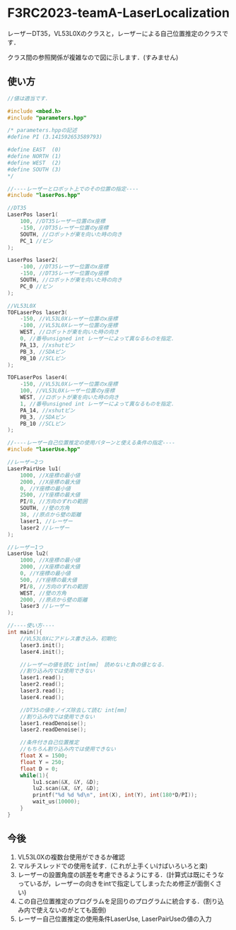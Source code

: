 # F3RC2023-teamA-LaserLocalization

レーザーDT35，VL53L0Xのクラスと，レーザーによる自己位置推定のクラスです．

クラス間の参照関係が複雑なので図に示します．(すみません)



## 使い方

```cpp
//値は適当です．

#include <mbed.h>
#include "parameters.hpp"

/* parameters.hppの記述
#define PI (3.141592653589793)

#define EAST  (0)
#define NORTH (1)
#define WEST  (2)
#define SOUTH (3)
*/

//----レーザーとロボット上でのその位置の指定----
#include "laserPos.hpp"

//DT35
LaserPos laser1(
    100, //DT35レーザー位置のx座標
    -150, //DT35レーザー位置のy座標
    SOUTH, //ロボットが東を向いた時の向き
    PC_1 //ピン
);

LaserPos laser2(
    -100, //DT35レーザー位置のx座標
    -150, //DT35レーザー位置のy座標
    SOUTH, //ロボットが東を向いた時の向き
    PC_0 //ピン
);

//VL53L0X
TOFLaserPos laser3(
    -150, //VL53L0Xレーザー位置のx座標
    -100, //VL53L0Xレーザー位置のy座標
    WEST, //ロボットが東を向いた時の向き
    0, //番号unsigned int レーザーによって異なるものを指定．
    PA_13, //xshutピン
    PB_3, //SDAピン
    PB_10 //SCLピン
);

TOFLaserPos laser4(
    -150, //VL53L0Xレーザー位置のx座標
    100, //VL53L0Xレーザー位置のy座標
    WEST, //ロボットが東を向いた時の向き
    1, //番号unsigned int レーザーによって異なるものを指定．
    PA_14, //xshutピン
    PB_3, //SDAピン
    PB_10 //SCLピン
);

//----レーザー自己位置推定の使用パターンと使える条件の指定----
#include "laserUse.hpp"

//レーザー2つ
LaserPairUse lu1(
    1000, //X座標の最小値
    2000, //X座標の最大値
    0, //Y座標の最小値
    2500, //Y座標の最大値
    PI/8, //方向のずれの範囲
    SOUTH, //壁の方角
    38, //原点から壁の距離
    laser1, //レーザー
    laser2 //レーザー
);

//レーザー1つ
LaserUse lu2(
    1000, //X座標の最小値
    2000, //X座標の最大値
    0, //Y座標の最小値
    500, //Y座標の最大値
    PI/8, //方向のずれの範囲
    WEST, //壁の方角
    2000, //原点から壁の距離
    laser3 //レーザー
);

//----使い方----
int main(){
    //VL53L0Xにアドレス書き込み，初期化
    laser3.init();
    laser4.init();

    //レーザーの値を読む int[mm]　読めないと負の値となる．
    //割り込み内では使用できない
    laser1.read();
    laser2.read();
    laser3.read();
    laser4.read();

    //DT35の値をノイズ除去して読む int[mm]
    //割り込み内では使用できない
    laser1.readDenoise();
    laser2.readDenoise();

    //条件付き自己位置推定
    //もちろん割り込み内では使用できない
    float X = 1500;
    float Y = 250;
    float D = 0;
    while(1){
        lu1.scan(&X, &Y, &D);
        lu2.scan(&X, &Y, &D);
        printf("%d %d %d\n", int(X), int(Y), int(180*D/PI));
        wait_us(10000);
    }
}

```


## 今後

1. VL53L0Xの複数台使用ができるか確認
2. マルチスレッドでの使用を試す．(これが上手くいけばいろいろと楽)
3. レーザーの設置角度の誤差を考慮できるようにする．(計算式は既にそうなっているが，レーザーの向きをintで指定してしまったため修正が面倒くさい)
4. この自己位置推定のプログラムを足回りのプログラムに統合する．(割り込み内で使えないのがとても面倒)
5. レーザー自己位置推定の使用条件LaserUse, LaserPairUseの値の入力
